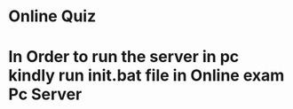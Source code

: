 ﻿# Online Quiz
 # In Order to run the server in pc kindly run init.bat file in Online exam Pc Server
 
